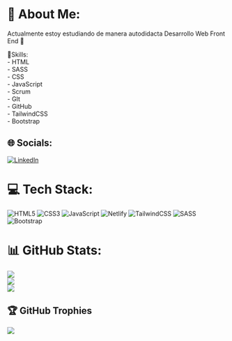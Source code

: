 # 💫 About Me:
Actualmente estoy estudiando de manera autodidacta Desarrollo Web Front End 🚀

🎯Skills:<br>- HTML<br>- SASS<br>- CSS<br>- JavaScript<br>- Scrum<br>- GIt<br>- GitHub<br>- TailwindCSS<br>- Bootstrap


## 🌐 Socials:
[![LinkedIn](https://img.shields.io/badge/LinkedIn-%230077B5.svg?logo=linkedin&logoColor=white)](https://linkedin.com/in/https://www.linkedin.com/in/fede-minatta-579a6b227/) 

# 💻 Tech Stack:
![HTML5](https://img.shields.io/badge/html5-%23E34F26.svg?style=for-the-badge&logo=html5&logoColor=white) ![CSS3](https://img.shields.io/badge/css3-%231572B6.svg?style=for-the-badge&logo=css3&logoColor=white) ![JavaScript](https://img.shields.io/badge/javascript-%23323330.svg?style=for-the-badge&logo=javascript&logoColor=%23F7DF1E) ![Netlify](https://img.shields.io/badge/netlify-%23000000.svg?style=for-the-badge&logo=netlify&logoColor=#00C7B7) ![TailwindCSS](https://img.shields.io/badge/tailwindcss-%2338B2AC.svg?style=for-the-badge&logo=tailwind-css&logoColor=white) ![SASS](https://img.shields.io/badge/SASS-hotpink.svg?style=for-the-badge&logo=SASS&logoColor=white) ![Bootstrap](https://img.shields.io/badge/bootstrap-%23563D7C.svg?style=for-the-badge&logo=bootstrap&logoColor=white)
# 📊 GitHub Stats:
![](https://github-readme-stats.vercel.app/api?username=fedeminatta&theme=tokyonight&hide_border=false&include_all_commits=false&count_private=false)<br/>
![](https://github-readme-streak-stats.herokuapp.com/?user=fedeminatta&theme=tokyonight&hide_border=false)<br/>
![](https://github-readme-stats.vercel.app/api/top-langs/?username=fedeminatta&theme=tokyonight&hide_border=false&include_all_commits=false&count_private=false&layout=compact)

## 🏆 GitHub Trophies
![](https://github-profile-trophy.vercel.app/?username=fedeminatta&theme=dracula&no-frame=false&no-bg=true&margin-w=4)
